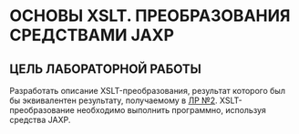 # ОСНОВЫ XSLT. ПРЕОБРАЗОВАНИЯ СРЕДСТВАМИ JAXP

## ЦЕЛЬ ЛАБОРАТОРНОЙ РАБОТЫ

Разработать описание XSLT-преобразования, результат которого был бы эквивалентен результату, получаемому в [ЛР №2](https://github.com/Grandvil/StAX-API). XSLT-преобразование необходимо выполнить программно, используя средства JAXP. 
